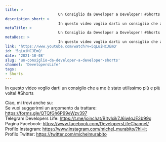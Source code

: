 ```yaml
---
title: > 
                        Un Consiglio da Developer a Developer! #Shorts
description_short: > 
                        In questo video voglio darti un consiglio che a me è stato utilissimo più e più volte! #Shorts Ciao, mi trovi anche su: Se vuoi ...
metaTitle: > 
                        Un Consiglio da Developer a Developer! #Shorts
metaDesc: > 
                        In questo video voglio darti un consiglio che a me è stato utilissimo più e più volte! #Shorts Ciao, mi trovi anche su: Se vuoi ...
link: 'https://www.youtube.com/watch?v=5qLuiHCJEmQ'
id: '5qLuiHCJEmQ'
date: '2021-10-08'
slug: 'un-consiglio-da-developer-a-developer-shorts'
channel: 'DevelopersLife'
tags: 
- Shorts
---
```

In questo video voglio darti un consiglio che a me è stato utilissimo più e più volte! #Shorts  
  
Ciao, mi trovi anche su:  
Se vuoi suggerirmi un argomento da trattare: https://forms.gle/QTQfGh6P99eWzv397  
Telegram Developers Life: https://t.me/joinchat/BItvlxik7J6iwIqJE3b99g  
Pagina Facebook: https://www.facebook.com/DevelopersLifeChannel/  
Profilo Instagram: https://www.instagram.com/michel_murabito/?hl=it  
Profilo Twitter: https://twitter.com/michelmurabito​